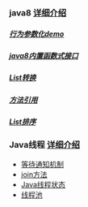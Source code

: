### java8 [详细介绍](https://blog.csdn.net/weixin_41131531/column/info/39392)
##### [行为参数化demo](https://github.com/Mrtanglei/java8/tree/master/src/main/java/com/lei/tang/java8/orange)
##### [java8内置函数式接口](https://github.com/Mrtanglei/java8/blob/master/src/main/java/com/lei/tang/java8/demo/DefaultFunctional.java)
##### [List转换](https://github.com/Mrtanglei/java8/blob/master/src/main/java/com/lei/tang/java8/orange/ListConversion.java)
##### [方法引用](https://github.com/Mrtanglei/java8/blob/master/src/main/java/com/lei/tang/java8/demo/MethodReferences.java)
##### [List排序](https://github.com/Mrtanglei/java8/blob/master/src/main/java/com/lei/tang/java8/demo/DefaultFunctional.java)
### Java线程 [详细介绍](https://blog.csdn.net/weixin_41131531/article/list/1?)
 * [等待通知机制](https://github.com/Mrtanglei/java8/tree/master/src/main/java/com/lei/tang/java8/thread/communication/ThreadWaitNotify.java)
 * [join方法](https://github.com/Mrtanglei/java8/tree/master/src/main/java/com/lei/tang/java8/thread/communication/JoinThread.java)
 * [Java线程状态](https://github.com/Mrtanglei/java8/tree/master/src/main/java/com/lei/tang/java8/thread/ThreadStatus.java)
 * [线程池](https://github.com/Mrtanglei/java8/tree/master/src/main/java/com/lei/tang/java8/thread/threadpool/threadpool)
